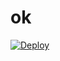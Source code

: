 # ok

[![Deploy](https://www.herokucdn.com/deploy/button.png)](https://heroku.com/deploy?template=https://github.com/comingtimes/ok)
